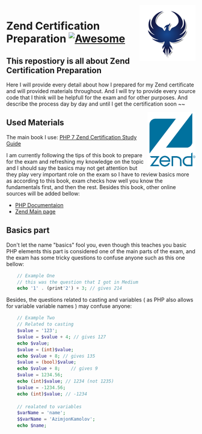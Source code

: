 <img src="https://github.com/azimjonkamolov/Zend/blob/master/images/Phoenix.png" align="right" height="150"/>

# Zend Certification Preparation [![Awesome](https://cdn.rawgit.com/sindresorhus/awesome/d7305f38d29fed78fa85652e3a63e154dd8e8829/media/badge.svg)](https://github.com/sindresorhus/awesome#readme)

## This repostiory is all about Zend Certification Preparation
Here I will provide every detail about how I prepared for my Zend certificate and will provided materials throughout. 
And I will try to provide every source code that I think will be helpfull for the exam and for other purposes. 
And describe the process day by day and until I get the certification soon ~~

<img src="https://github.com/azimjonkamolov/Main/blob/master/img/zend.png" align="right" height="150"/>

## Used Materials



The main book I use: 
[PHP 7 Zend Certification Study Guide](https://www.amazon.com/PHP-Zend-Certification-Study-Guide-ebook/dp/B077G9Q6L5)

I am currently following the tips of this book to prepare for the exam and refreshing my knowledge on the topic 
and I should say the basics may not get attention but they play very important role on the exam so I have to 
review basics more as according to this book, exam checks how well you know the fundamentals first, and then the rest. 
Besides this book, other online sources will be added bellow: 
* [PHP Documentaion](https://www.php.net/docs.php)
* [Zend Main page](https://www.zend.com/)

## Basics part

Don't let the name "basics" fool you, even though this teaches you basic PHP elements this part is considered one of the main parts of the exam, and the exam has some tricky questions to confuse anyone such as this one bellow:
~~~PHP
    // Example One
    // this was the question that I got in Medium
    echo '1' . (print'2') + 3; // gives 214
~~~
Besides, the questions related to casting and variables ( as PHP also allows for variable variable names ) may confuse anyone:
~~~PHP
    // Example Two 
    // Related to casting
    $value = '123';
    $value = $value + 4; // gives 127
    echo $value;
    $value = (int)$value;
    echo $value + 8; // gives 135
    $value = (bool)$value;
    echo $value + 8;    // gives 9
    $value = 1234.56;
    echo (int)$value; // 1234 (not 1235)
    $value = -1234.56;
    echo (int)$value; // -1234

    // realated to variables
    $varName = 'name';
    $$varName = 'AzimjonKamolov';
    echo $name;
~~~